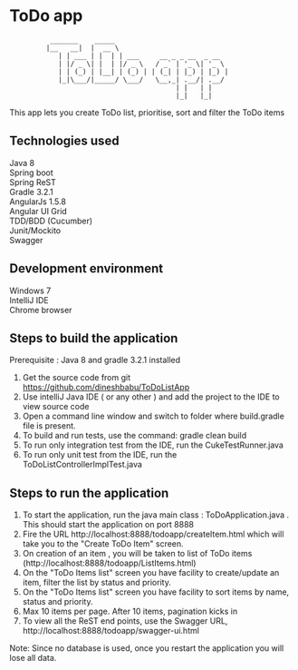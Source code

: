 # ToDo app

              _______    _____                            
             |__   __|  |  __ \                           
                | | ___ | |  | | ___     __ _ _ __  _ __  
                | |/ _ \| |  | |/ _ \   / _` | '_ \| '_ \ 
                | | (_) | |__| | (_) | | (_| | |_) | |_) |
                |_|\___/|_____/ \___/   \__,_| .__/| .__/ 
                                             | |   | |    
                                             |_|   |_|    

This app lets you create ToDo list, prioritise, sort and filter the ToDo items

## Technologies used

Java 8  
Spring boot  
Spring ReST  
Gradle 3.2.1  
AngularJs 1.5.8  
Angular UI Grid  
TDD/BDD (Cucumber)  
Junit/Mockito  
Swagger  

## Development environment

Windows 7  
IntelliJ IDE  
Chrome browser  

## Steps to build the application

Prerequisite : Java 8 and gradle 3.2.1 installed  

1) Get the source code from git https://github.com/dineshbabu/ToDoListApp
2) Use intelliJ Java IDE ( or any other ) and add the project to the IDE to view source code
3) Open a command line window and switch to folder where build.gradle file is present.
4) To build and run tests, use the command: gradle clean build
5) To run only integration test from the IDE, run the CukeTestRunner.java
6) To run only unit test from the IDE, run the ToDoListControllerImplTest.java

## Steps to run the application
1) To start the application, run the java main class : ToDoApplication.java . This should start the application on port 8888
2) Fire the URL http://localhost:8888/todoapp/createItem.html which will take you to the "Create ToDo Item" screen.
3) On creation of an item , you will be taken to list of ToDo items (http://localhost:8888/todoapp/ListItems.html)
4) On the "ToDo Items list" screen you have facility to create/update an item, filter the list by status and priority. 
5) On the "ToDo Items list" screen you have facility to sort items by name, status and priority. 
6) Max 10 items per page. After 10 items, pagination kicks in  
7) To view all the ReST end points, use the Swagger URL, http://localhost:8888/todoapp/swagger-ui.html

Note: Since no database is used, once you restart the application you will lose all data.

